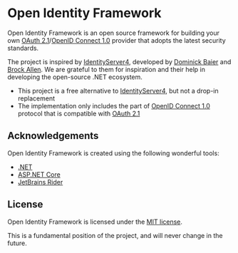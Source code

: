 Open Identity Framework
==============
Open Identity Framework is an open source framework for building your own [OAuth 2.1][oauth-2.1]/[OpenID Connect 1.0][oidc] provider that adopts the latest security standards.

The project is inspired by [IdentityServer4][idsrv4], developed by [Dominick Baier](https://twitter.com/leastprivilege) and [Brock Allen](https://twitter.com/brocklallen). We are grateful to them for inspiration and their help in developing the open-source .NET ecosystem.

* This project is a free alternative to [IdentityServer4][idsrv4], but not a drop-in replacement
* The implementation only includes the part of [OpenID Connect 1.0][oidc] protocol that is compatible with [OAuth 2.1][oauth-2.1]

Acknowledgements
----------------
Open Identity Framework is created using the following wonderful tools:

* [.NET](https://github.com/dotnet/runtime)
* [ASP.NET Core](https://github.com/dotnet/aspnetcore)
* [JetBrains Rider](https://www.jetbrains.com/rider)

License
-------
Open Identity Framework is licensed under the [MIT license](./LICENSE).

This is a fundamental position of the project, and will never change in the future.

[oidc]: https://openid.net/specs/openid-connect-core-1_0.html

[idsrv4]: https://github.com/IdentityServer/IdentityServer4

[oauth-2.1]: https://www.ietf.org/archive/id/draft-ietf-oauth-v2-1-08.html
